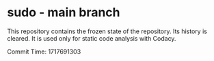 # sudo - main branch

This repository contains the frozen state of the repository.
Its history is cleared. It is used only for static code
analysis with Codacy.

Commit Time: 1717691303